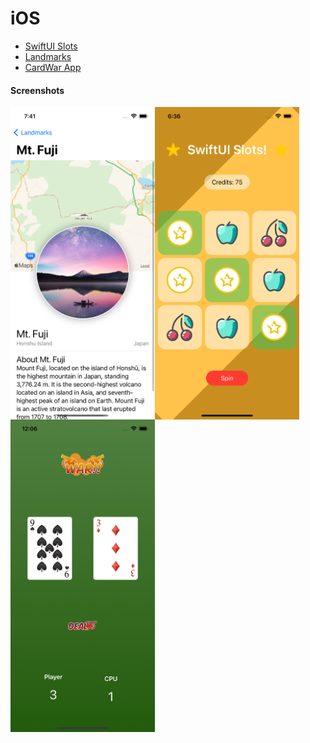 # iOS

- [SwiftUI Slots](https://github.com/ashwindasr/iOS/tree/main/swiftui-slots)
- [Landmarks](https://github.com/ashwindasr/iOS/tree/main/Landmarks)
- [CardWar App](https://github.com/ashwindasr/iOS/tree/main/Warapp)

#### Screenshots

<a href="url"><img src="https://github.com/ashwindasr/iOS/blob/main/Landmarks/screenshot2.png" align="left" height="500" width="231" ></a>
<a href="url"><img src="https://github.com/ashwindasr/iOS/blob/main/swiftui-slots/screenshot2.png" align="left" height="500" width="231" ></a>
<a href="url"><img src="https://github.com/ashwindasr/iOS/blob/main/Warapp/Screenshot.png" align="left" height="500" width="231" ></a>


